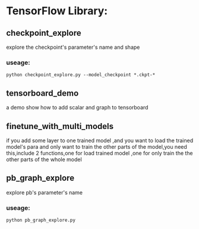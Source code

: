 # TensorFlow Library:

## checkpoint_explore
explore the checkpoint's parameter's name and shape
### useage:
    python checkpoint_explore.py --model_checkpoint *.ckpt-*
    
## tensorboard_demo
a demo show how to add scalar and graph to tensorboard

## finetune_with_multi_models
if you add some layer to one trained model ,and you want to load the trained model's para and only want to
train the other parts of the model,you need this,include 2 functions,one for load trained model ,one for only
train the the other parts of the whole model

## pb_graph_explore
explore pb's parameter's name
### useage:
    python pb_graph_explore.py